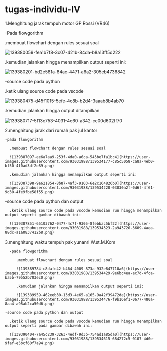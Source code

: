 # tugas-individu-IV

1.Menghitung jarak tempuh motor GP Rossi (VR46)

-Pada flowgorithm

  .membuat flowchart dengan rules sesuai soal
  
  ![139380059-fea1b7f8-3c07-421b-84da-b8a13ff5d222](https://user-images.githubusercontent.com/93031988/139533934-e9e46196-fabe-4ae3-93ac-880b14a743bb.png)
  
  .kemudian jalankan hingga menampilkan output seperti ini:
  
  ![139380201-bd2e581a-84ac-4471-a6a2-305eb4736842](https://user-images.githubusercontent.com/93031988/139533980-8153f1d2-a9f5-41a2-bfa8-270bc70a6ac0.png)
  
  -source code pada python
  
   .ketik ulang source code pada vscode
   
   ![139380475-d45f1015-5efe-4c8b-b2d4-3aaab8b4ab70](https://user-images.githubusercontent.com/93031988/139534053-4b4bc9b1-08c9-4f84-adef-2e33b942baa0.png)
   
   .kemudian jalankan hingga output ditampilkan
   
   ![139380717-5f13c753-4031-4e60-a342-cc00d602ff70](https://user-images.githubusercontent.com/93031988/139534097-12c6a315-628d-4ef8-9d8e-c620bb8b5f76.png)
   
   2.menghitung jarak dari rumah pak jul kantor
   
    -pada flowgorithm
    
      .membuat flowchart dengan rules sesuai soal
      
      ![139387097-ee6a7aa9-253f-4da0-a6ca-545be7fa1bc4](https://user-images.githubusercontent.com/93031988/139534177-c85c5058-ca8a-4eb0-bf50-4f0ad3df2e89.png)
      
      .kemudian jalankan hingga menampilkan output seperti ini:
      
      ![139387398-9e621854-8b87-4af3-9103-6e2c164826b0](https://user-images.githubusercontent.com/93031988/139534220-03030a2f-0d6f-4f61-9d30-4fe9fbe58f55.png)
   
   -source code pada python dan output
   
      .ketik ulang source code pada vscode kemudian run hingga menampilkan output seperti gambar dibawah ini:
      
      ![139387851-65103762-0477-4c7f-9305-8febbac5bf22](https://user-images.githubusercontent.com/93031988/139534323-2a943720-3609-4aea-88dc-a1a0837412b8.png)
      
   3.menghitung waktu tempuh pak yunanri W.st.M.Kom
      
      -pada flowgorithm
      
         .membuat flowchart dengan rules sesuai soal
         
         ![139389784-c8dafe42-b464-4009-873a-932e847710a6](https://user-images.githubusercontent.com/93031988/139534429-9e6bc4ea-ac7d-4fca-ba5b-79552b703ec0.png)
         
         .kemudian jalankan hingga menampilkan output seperti ini:
         
         ![139389959-462eeb30-13d3-4e65-a165-9a42f39472de](https://user-images.githubusercontent.com/93031988/139534476-f9b16ef1-0677-480a-8aa4-a98ab2ca50d6.png)
         
    -source code pada python dan output
    
      .ketik ulang source code pada vscode kemudian run hingga menampilkan output seperti pada gambar dibawah ini:
      
      ![139390404-7a45c239-3263-4edf-9d3b-754ad1a85da0](https://user-images.githubusercontent.com/93031988/139534615-684272c5-0107-4d0e-9faf-e5bcf60f7a94.png)


         
         

         
         






